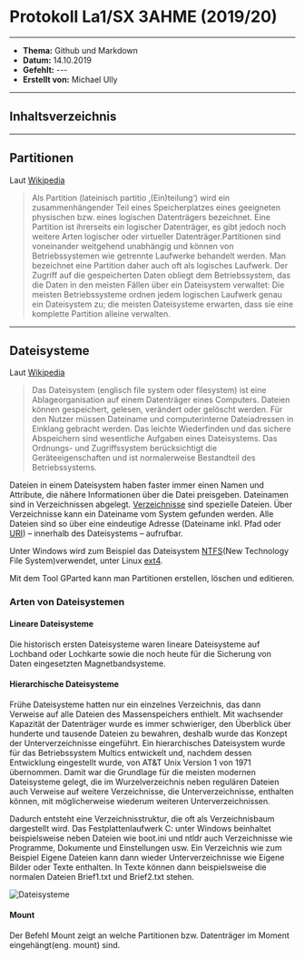 # Protokoll La1/SX 3AHME (2019/20)
--------------
 * **Thema:** Github und Markdown
  * **Datum:** 14.10.2019
  * **Gefehlt:** ---
  * **Erstellt von:** Michael Ully 
  --------------------------------------------------
  ## Inhaltsverzeichnis
  -------------------------------------------------------
  ## Partitionen <br>
  
  Laut 
  [Wikipedia](https://de.wikipedia.org/wiki/Partition_(Datenträger))
  > Als Partition (lateinisch partitio ‚(Ein)teilung‘) wird ein zusammenhängender Teil eines Speicherplatzes eines geeigneten physischen bzw. eines logischen Datenträgers bezeichnet. Eine Partition ist ihrerseits ein logischer Datenträger, es gibt jedoch noch weitere Arten logischer oder virtueller Datenträger.Partitionen sind voneinander weitgehend unabhängig und können von Betriebssystemen wie getrennte Laufwerke behandelt werden. Man bezeichnet eine Partition daher auch oft als logisches Laufwerk. Der Zugriff auf die gespeicherten Daten obliegt dem Betriebssystem, das die Daten in den meisten Fällen über ein Dateisystem verwaltet: Die meisten Betriebssysteme ordnen jedem logischen Laufwerk genau ein Dateisystem zu; die meisten Dateisysteme erwarten, dass sie eine komplette Partition alleine verwalten.
  ---------------------------
  Dateisysteme
  --------------------------
Laut 
[Wikipedia](https://de.wikipedia.org/wiki/Dateisystem)
> Das Dateisystem (englisch file system oder filesystem) ist eine Ablageorganisation auf einem Datenträger eines Computers. Dateien können gespeichert, gelesen, verändert oder gelöscht werden. Für den Nutzer müssen Dateiname und computerinterne Dateiadressen in Einklang gebracht werden. Das leichte Wiederfinden und das sichere Abspeichern sind wesentliche Aufgaben eines Dateisystems. Das Ordnungs- und Zugriffssystem berücksichtigt die Geräteeigenschaften und ist normalerweise Bestandteil des Betriebssystems.

Dateien in einem Dateisystem haben faster immer einen Namen und Attribute, die nähere Informationen über die Datei preisgeben. Dateinamen sind in Verzeichnissen abgelegt. [Verzeichnisse](https://de.wikipedia.org/wiki/Verzeichnisstruktur) sind spezielle Dateien. Über Verzeichnisse kann ein Dateiname vom System gefunden werden. Alle Dateien sind so über eine eindeutige Adresse (Dateiname inkl. Pfad oder [URI](https://de.wikipedia.org/wiki/Uniform_Resource_Identifier)) – innerhalb des Dateisystems – aufrufbar. 

Unter Windows wird zum Beispiel das Dateisystem [NTFS](https://de.wikipedia.org/wiki/NTFS)(New Technology File System)verwendet, unter Linux [ext4](https://de.wikipedia.org/wiki/Ext4).

Mit dem Tool GParted kann man Partitionen erstellen, löschen und editieren.

### Arten von Dateisystemen 
#### Lineare Dateisysteme
Die historisch ersten Dateisysteme waren lineare Dateisysteme auf Lochband oder Lochkarte sowie die noch heute für die Sicherung von Daten eingesetzten Magnetbandsysteme.
#### Hierarchische Dateisysteme
Frühe Dateisysteme hatten nur ein einzelnes Verzeichnis, das dann Verweise auf alle Dateien des Massenspeichers enthielt. Mit wachsender Kapazität der Datenträger wurde es immer schwieriger, den Überblick über hunderte und tausende Dateien zu bewahren, deshalb wurde das Konzept der Unterverzeichnisse eingeführt. Ein hierarchisches Dateisystem wurde für das Betriebssystem Multics entwickelt und, nachdem dessen Entwicklung eingestellt wurde, von AT&T Unix Version 1 von 1971 übernommen. Damit war die Grundlage für die meisten modernen Dateisysteme gelegt, die im Wurzelverzeichnis neben regulären Dateien auch Verweise auf weitere Verzeichnisse, die Unterverzeichnisse, enthalten können, mit möglicherweise wiederum weiteren Unterverzeichnissen.

Dadurch entsteht eine Verzeichnisstruktur, die oft als Verzeichnisbaum dargestellt wird. Das Festplattenlaufwerk C: unter Windows beinhaltet beispielsweise neben Dateien wie boot.ini und ntldr auch Verzeichnisse wie Programme, Dokumente und Einstellungen usw. Ein Verzeichnis wie zum Beispiel Eigene Dateien kann dann wieder Unterverzeichnisse wie Eigene Bilder oder Texte enthalten. In Texte können dann beispielsweise die normalen Dateien Brief1.txt und Brief2.txt stehen.
 
 ![Dateisysteme](https://upload.wikimedia.org/wikipedia/de/thumb/1/1f/Filesystem.svg/800px-Filesystem.svg.png)
#### Mount
Der Befehl Mount zeigt an welche Partitionen bzw. Datenträger im Moment eingehängt(eng. mount) sind. 
